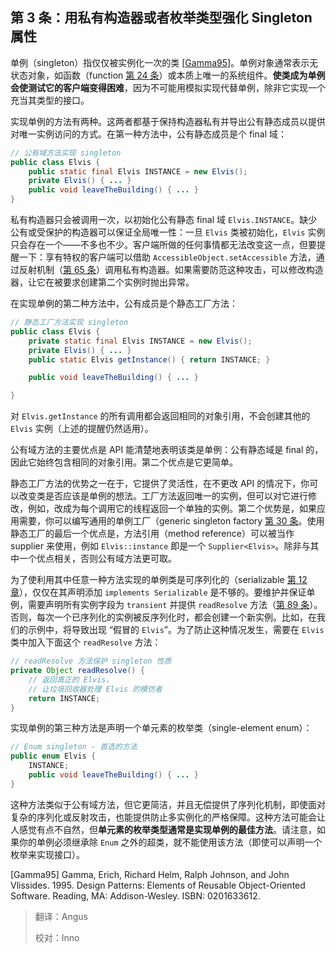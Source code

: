 ## 第 3 条：用私有构造器或者枚举类型强化 Singleton 属性

单例（singleton）指仅仅被实例化一次的类 [[Gamma95](#Gamma95)]。单例对象通常表示无状态对象，如函数（function [第 24 条](item24)）或本质上唯一的系统组件。**使类成为单例会使测试它的客户端变得困难**，因为不可能用模拟实现代替单例，除非它实现一个充当其类型的接口。 

实现单例的方法有两种。这两者都基于保持构造器私有并导出公有静态成员以提供对唯一实例访问的方式。在第一种方法中，公有静态成员是个 final 域：

```java
// 公有域方法实现 singleton
public class Elvis {
    public static final Elvis INSTANCE = new Elvis();
    private Elvis() { ... }
    public void leaveTheBuilding() { ... }
}
```

私有构造器只会被调用一次，以初始化公有静态 final 域 `Elvis.INSTANCE`。缺少公有或受保护的构造器可以保证全局唯一性：一旦 `Elvis` 类被初始化，`Elvis` 实例只会存在一个——不多也不少。客户端所做的任何事情都无法改变这一点，但要提醒一下：享有特权的客户端可以借助 `AccessibleObject.setAccessible` 方法，通过反射机制（[第 65 条][item65]）调用私有构造器。如果需要防范这种攻击，可以修改构造器，让它在被要求创建第二个实例时抛出异常。 

在实现单例的第二种方法中，公有成员是个静态工厂方法：

```java
// 静态工厂方法实现 singleton
public class Elvis {
    private static final Elvis INSTANCE = new Elvis();
    private Elvis() { ... }
    public static Elvis getInstance() { return INSTANCE; }

    public void leaveTheBuilding() { ... }

}
```

对 `Elvis.getInstance` 的所有调用都会返回相同的对象引用，不会创建其他的 `Elvis` 实例（上述的提醒仍然适用）。

公有域方法的主要优点是 API 能清楚地表明该类是单例：公有静态域是 final 的，因此它始终包含相同的对象引用。第二个优点是它更简单。

静态工厂方法的优势之一在于，它提供了灵活性，在不更改 API 的情况下，你可以改变类是否应该是单例的想法。工厂方法返回唯一的实例，但可以对它进行修改，例如，改成为每个调用它的线程返回一个单独的实例。第二个优势是，如果应用需要，你可以编写通用的单例工厂（generic singleton factory [第 30 条](item30)。使用静态工厂的最后一个优点是，方法引用（method reference）可以被当作 supplier 来使用，例如 `Elvis::instance` 即是一个 `Supplier<Elvis>`。除非与其中一个优点相关，否则公有域方法更可取。

为了使利用其中任意一种方法实现的单例类是可序列化的（serializable [第 12 章](chapter12)），仅仅在其声明添加 `implements Serializable` 是不够的。要维护并保证单例，需要声明所有实例字段为 `transient` 并提供 `readResolve` 方法（[第 89 条](item89)）。否则，每次一个已序列化的实例被反序列化时，都会创建一个新实例。比如，在我们的示例中，将导致出现 “假冒的 `Elvis`”。为了防止这种情况发生，需要在 `Elvis` 类中加入下面这个 `readResolve` 方法：

```java
// readResolve 方法保护 singleton 性质
private Object readResolve() {
    // 返回真正的 Elvis， 
    // 让垃圾回收器处理 Elvis 的模仿者
    return INSTANCE;
}
```

实现单例的第三种方法是声明一个单元素的枚举类（single-element enum）： 

```java
// Enum singleton - 首选的方法
public enum Elvis {
    INSTANCE;
    public void leaveTheBuilding() { ... }
}
```

这种方法类似于公有域方法，但它更简洁，并且无偿提供了序列化机制，即使面对复杂的序列化或反射攻击，也能提供防止多实例化的严格保障。这种方法可能会让人感觉有点不自然，但**单元素的枚举类型通常是实现单例的最佳方法**。请注意，如果你的单例必须继承除 `Enum` 之外的超类，就不能使用该方法（即使可以声明一个枚举来实现接口）。 

<p id="Gamma95">[Gamma95] Gamma,	Erich,	Richard	Helm,	Ralph	Johnson,	and	John	Vlissides.	1995. Design	Patterns:	Elements	of	Reusable	Object-Oriented	Software.	Reading, MA:	Addison-Wesley.	ISBN:	0201633612. </p>



[item24]: url "在未来填入第 24 条的 url，否则无法跳转"
[item30]: url "在未来填入第 30 条的 url，否则无法跳转"
[item65]: url "在未来填入第 65 条的 url，否则无法跳转"
[item89]: url "在未来填入第 89 条的 url，否则无法跳转"
[chapter12]: url "在未来填入第 12 张的 url，否则无法跳转"



> 翻译：Angus
>
> 校对：Inno